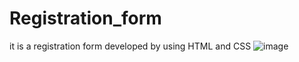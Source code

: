 # Registration_form
it is a registration form developed by using HTML and CSS
![image](https://github.com/Yogaprasadmk/Registration_form/assets/120255515/5e304656-9632-43b2-94fb-c2a0bd062307)
